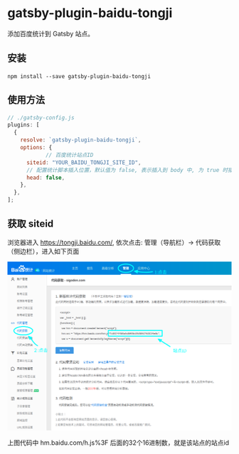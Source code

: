 # gatsby-plugin-baidu-tongji

添加百度统计到 Gatsby 站点。

## 安装

`npm install --save gatsby-plugin-baidu-tongji`

## 使用方法

```javascript
// ./gatsby-config.js
plugins: [
  {
    resolve: `gatsby-plugin-baidu-tongji`,
    options: {
			// 百度统计站点ID
      siteid: "YOUR_BAIDU_TONGJI_SITE_ID",
      // 配置统计脚本插入位置，默认值为 false, 表示插入到 body 中, 为 true 时插入脚本到 head 中
      head: false,
    },
  },
];
```

## 获取 siteid

浏览器进入 https://tongji.baidu.com/, 依次点击: 管理（导航栏）-> 代码获取（侧边栏），进入如下页面

![百度统计界面](tongji-screenshot.png)

上图代码中 hm.baidu.com/h.js%3F 后面的32个16进制数，就是该站点的站点id
